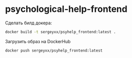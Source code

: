 # psychological-help-frontend

Сделать билд докера:

```bash
docker build -t sergeyxx/psyhelp_frontend:latest .
```

Загрузить образ на DockerHub

```bash
docker push sergeyxx/psyhelp_frontend:latest
```
